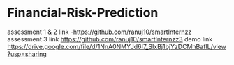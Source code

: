 # Financial-Risk-Prediction
assessment 1 & 2 link -https://github.com/ranuj10/smartInternzz
assessment 3 link  https://github.com/ranuj10/smartInternzz3
demo link  https://drive.google.com/file/d/1NnA0NMYJd6I7_SIxBj1bjYzDCMhBaflL/view?usp=sharing
